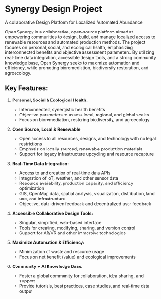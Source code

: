 # Synergy Design Project

A collaborative Design Platform for Localized Automated Abundance

Open Synergy is a collaborative, open-source platform aimed at empowering communities to design, build, and manage localized access to renewable resources and automated production methods. The project focuses on personal, social, and ecological health, emphasizing interconnected benefits and objective assessment parameters. By utilizing real-time data integration, accessible design tools, and a strong community knowledge base, Open Synergy seeks to maximize automation and efficiency, while promoting bioremediation, biodiversity restoration, and agroecology.

## Key Features:

1. **Personal, Social & Ecological Health:**
   - Interconnected, synergistic health benefits
   - Objective parameters to assess local, regional, and global scales
   - Focus on bioremediation, restoring biodiversity, and agroecology

2. **Open Source, Local & Renewable:**
   - Open access to all resources, designs, and technology with no legal restrictions
   - Emphasis on locally sourced, renewable production materials
   - Support for legacy infrastructure upcycling and resource recapture

3. **Real-Time Data Integration:**
   - Access to and creation of real-time data APIs
   - Integration of IoT, weather, and other sensor data
   - Resource availability, production capacity, and efficiency optimization
   - GIS, OpenMap data, spatial analysis, visualization, distribution, land use, and infrastructure
   - Objective, data-driven feedback and decentralized user feedback

4. **Accessible Collaborative Design Tools:**
   - Singular, simplified, web-based interface
   - Tools for creating, modifying, sharing, and version control
   - Support for AR/VR and other immersive technologies

5. **Maximize Automation & Efficiency:**
   - Minimization of waste and resource usage
   - Focus on net benefit (value) and ecological improvements

6. **Community + Al Knowledge Base:**
   - Foster a global community for collaboration, idea sharing, and support
   - Provide tutorials, best practices, case studies, and real-time data output
